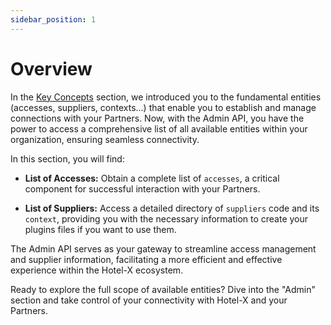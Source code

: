 ```yaml
---
sidebar_position: 1
---
```


# Overview

In the [Key Concepts](../../../../get-started/key-concepts) section, we introduced you to the fundamental entities (accesses, suppliers, contexts...) that enable you to establish and manage connections with your Partners. Now, with the Admin API, you have the power to access a comprehensive list of all available entities within your organization, ensuring seamless connectivity.

In this section, you will find:

- **List of Accesses:** Obtain a complete list of `accesses`, a critical component for successful interaction with your Partners. 

- **List of Suppliers:** Access a detailed directory of `suppliers` code and its `context`, providing you with the necessary information to create your plugins files if you want to use them.

The Admin API serves as your gateway to streamline access management and supplier information, facilitating a more efficient and effective experience within the Hotel-X ecosystem.

Ready to explore the full scope of available entities? Dive into the "Admin" section and take control of your connectivity with Hotel-X and your Partners.


